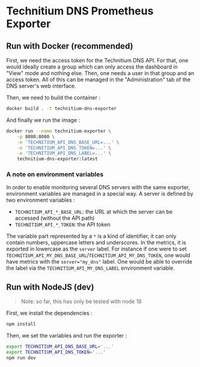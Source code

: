 # Technitium DNS Prometheus Exporter

## Run with Docker (recommended)

First, we need the access token for the Technitium DNS API. For that, one would ideally create a group which can only access the dashboard in "View" mode and nothing else. Then, one needs a user in that group and an access token. All of this can be managed in the "Administration" tab of the DNS server's web interface.

Then, we need to build the container :

```bash
docker build . -t technitium-dns-exporter
```

And finally we run the image :

```bash
docker run --name technitium-exporter \
    -p 8080:8080 \
    -e 'TECHNITIUM_API_DNS_BASE_URL=...' \
    -e 'TECHNITIUM_API_DNS_TOKEN=...' \
    -e 'TECHNITIUM_API_DNS_LABEL=...' \
    technitium-dns-exporter:latest
```

### A note on environment variables

In order to enable monitoring several DNS servers with the same exporter, environment variables are managed in a special way. A server is defined by two environment variables :

- `TECHNITIUM_API_*_BASE_URL`: the URL at which the server can be accessed (without the API path)
- `TECHNITIUM_API_*_TOKEN`: the API token

The variable part represented by a `*` is a kind of identifier, it can only contain numbers, uppercase letters and underscores. In the metrics, it is exported in lowercase as the `server` label. For instance if one were to set `TECHNITIUM_API_MY_DNS_BASE_URL`/`TECHNITIUM_API_MY_DNS_TOKEN`, one would have metrics with the `server="my_dns"` label. One would be able to override the label via the `TECHNITIUM_API_MY_DNS_LABEL` environment variable. 

## Run with NodeJS (dev)

> Note: so far, this has only be tested with node 18

First, we install the dependencies :

```bash
npm install
```

Then, we set the variables and run the exporter :

```bash
export TECHNITIUM_API_DNS_BASE_URL='...'
export TECHNITIUM_API_DNS_TOKEN='...'
npm run dev
```
